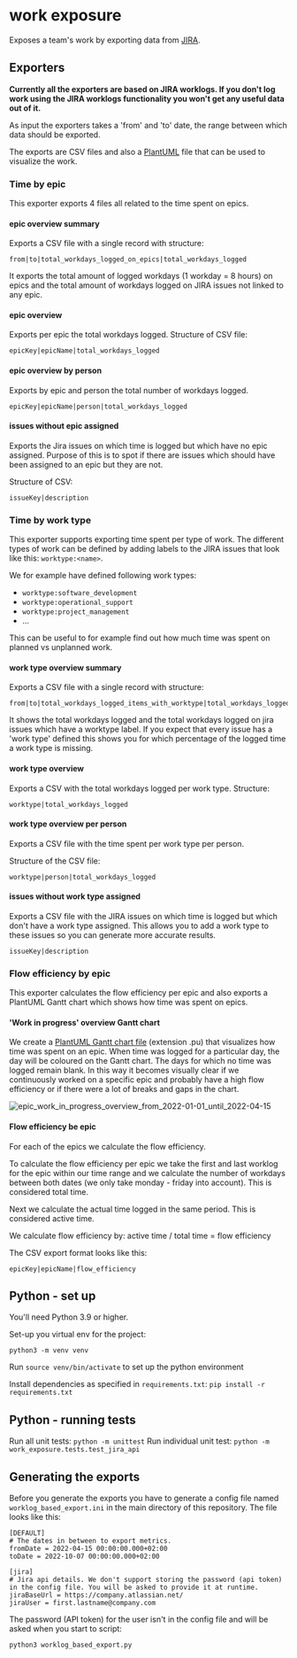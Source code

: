 # work exposure

Exposes a team's work by exporting data from [JIRA](https://www.atlassian.com/software/jira).

## Exporters

**Currently all the exporters are based on JIRA worklogs. If you don't log work using the JIRA worklogs functionality you won't get any useful data out of it.**

As input the exporters takes a 'from' and 'to' date, the range between which data should be exported. 

The exports are CSV files and also a [PlantUML](https://plantuml.com) file that can be used to visualize the work.

### Time by epic

This exporter exports 4 files all related to the time spent on epics.

#### epic overview summary

Exports a CSV file with a single record with structure:

```
from|to|total_workdays_logged_on_epics|total_workdays_logged
```

It exports the total amount of logged workdays (1 workday = 8 hours) on epics and the total amount of workdays logged on JIRA issues not linked to any epic.

#### epic overview

Exports per epic the total workdays logged. Structure of CSV file:

```
epicKey|epicName|total_workdays_logged
```

#### epic overview by person

Exports by epic and person the total number of workdays logged.

```
epicKey|epicName|person|total_workdays_logged
```

#### issues without epic assigned

Exports the Jira issues on which time is logged but which have no epic assigned. Purpose of this is to spot if there are issues which should have been assigned to an epic but they are not.

Structure of CSV:

```
issueKey|description
```

### Time by work type

This exporter supports exporting time spent per type of work. The different types of work can be defined by adding labels to the JIRA issues that look like this: `worktype:<name>`.

We for example have defined following work types:

   * `worktype:software_development`
   * `worktype:operational_support`
   * `worktype:project_management`
   * ...

This can be useful to for example find out how much time was spent on planned vs unplanned work.

#### work type overview summary

Exports a CSV file with a single record with structure:

```
from|to|total_workdays_logged_items_with_worktype|total_workdays_logged
```

It shows the total workdays logged and the total workdays logged on jira issues which have a worktype label.
If you expect that every issue has a 'work type' defined this shows you for which percentage of the logged time a work type is missing.

#### work type overview

Exports a CSV with the total workdays logged per work type. Structure:

```
worktype|total_workdays_logged
```

#### work type overview per person

Exports a CSV file with the time spent per work type per person.

Structure of the CSV file:

```
worktype|person|total_workdays_logged
```

#### issues without work type assigned

Exports a CSV file with the JIRA issues on which time is logged but which don't have a work type assigned.
This allows you to add a work type to these issues so you can generate more accurate results.


```
issueKey|description
```

### Flow efficiency by epic

This exporter calculates the flow efficiency per epic and also exports a PlantUML Gantt chart which shows how time was spent on epics.


#### 'Work in progress' overview Gantt chart

We create a [PlantUML Gantt chart file](https://plantuml.com/gantt-diagram) (extension .pu) that visualizes how time was spent on an epic.
When time was logged for a particular day, the day will be coloured on the Gantt chart. The days for which no time was logged remain blank.
In this way it becomes visually clear if we continuously worked on a specific epic and probably have a high flow efficiency or if there were a lot of breaks and gaps in the chart.

![epic_work_in_progress_overview_from_2022-01-01_until_2022-04-15](https://user-images.githubusercontent.com/2221492/191255729-59564eac-950d-47a5-b89a-a7223739ee6f.png)

#### Flow efficiency be epic

For each of the epics we calculate the flow efficiency.

To calculate the flow efficiency per epic we take the first and last worklog for the epic within our time range and we calculate the number of workdays between both dates (we only take monday - friday into account). 
This is considered total time. 

Next we calculate the actual time logged in the same period. This is considered active time.

We calculate flow efficiency by: active time / total time = flow efficiency

The CSV export format looks like this:


```
epicKey|epicName|flow_efficiency
```


## Python - set up

You'll need Python 3.9 or higher.

Set-up you virtual env for the project:

```
python3 -m venv venv
```

Run `source venv/bin/activate` to set up the python environment

Install dependencies as specified in `requirements.txt`: `pip install -r requirements.txt`

## Python - running tests

Run all unit tests: `python -m unittest`
Run individual unit test: `python -m work_exposure.tests.test_jira_api`


## Generating the exports

Before you generate the exports you have to generate a config file named `worklog_based_export.ini` in the main directory of this repository.
The file looks like this:

```
[DEFAULT]
# The dates in between to export metrics.
fromDate = 2022-04-15 00:00:00.000+02:00
toDate = 2022-10-07 00:00:00.000+02:00

[jira]
# Jira api details. We don't support storing the password (api token) in the config file. You will be asked to provide it at runtime.
jiraBaseUrl = https://company.atlassian.net/
jiraUser = first.lastname@company.com
```

The password (API token) for the user isn't in the config file and will be asked when you start to script:

```
python3 worklog_based_export.py
```



